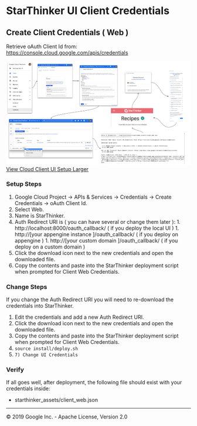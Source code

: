 # StarThinker UI Client Credentials
  
## Create Client Credentials ( Web )

Retrieve oAuth Client Id from: https://console.cloud.google.com/apis/credentials

![Cloud Client UI](images/cloud_client_web.png)
[View Cloud Client UI Setup Larger](images/cloud_client_web.png)

### Setup Steps

 1. Google Cloud Project -> APIs & Services -> Credentials -> Create Credentials -> oAuth Client Id.
   1. Select Web.
   1. Name is StarThinker.
   1. Auth Redirect URI is ( you can have several or change them later ):
     1. http://localhost:8000/oauth_callback/ ( if you deploy the local UI )
     1. http://[your appengine instance ]/oauth_callback/ ( if you deploy on appengine )
     1. http://[your custom domain ]/oauth_callback/ ( if you deploy on a custom domain )
 1. Click the download icon next to the new credentials and open the downloaded file.
 1. Copy the contents and paste into the StarThinker deployment script when prompted for Client Web Credentials.

### Change Steps

If you change the Auth Redirect URI you will need to re-download the credentials into StarThinker.

 1. Edit the credentials and add a new Auth Redirect URI.
 1. Click the download icon next to the new credentials and open the downloaded file.
 1. Copy the contents and paste into the StarThinker deployment script when prompted for Client Web Credentials.
   1. ```source install/deploy.sh```
   1. ```7) Change UI Credentials```

### Verify

If all goes well, after deployment, the following file should exist with your credentials inside:

- starthinker_assets/client_web.json

---
&copy; 2019 Google Inc. - Apache License, Version 2.0
